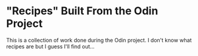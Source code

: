 # "Recipes" Built From the Odin Project
This is a collection of work done during the Odin project. I don't know what recipes are but I guess I'll find out...